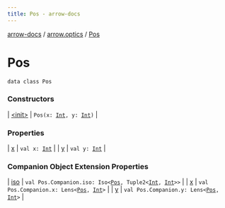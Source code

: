 ```yaml
---
title: Pos - arrow-docs
---
```


[arrow-docs](../../index.html) / [arrow.optics](../index.html) / [Pos](./index.html)

# Pos

`data class Pos`

### Constructors

| [&lt;init&gt;](-init-.html) | `Pos(x: `[`Int`](https://kotlinlang.org/api/latest/jvm/stdlib/kotlin/-int/index.html)`, y: `[`Int`](https://kotlinlang.org/api/latest/jvm/stdlib/kotlin/-int/index.html)`)` |

### Properties

| [x](x.html) | `val x: `[`Int`](https://kotlinlang.org/api/latest/jvm/stdlib/kotlin/-int/index.html) |
| [y](y.html) | `val y: `[`Int`](https://kotlinlang.org/api/latest/jvm/stdlib/kotlin/-int/index.html) |

### Companion Object Extension Properties

| [iso](../iso.html) | `val Pos.Companion.iso: Iso<`[`Pos`](./index.html)`, Tuple2<`[`Int`](https://kotlinlang.org/api/latest/jvm/stdlib/kotlin/-int/index.html)`, `[`Int`](https://kotlinlang.org/api/latest/jvm/stdlib/kotlin/-int/index.html)`>>` |
| [x](../x.html) | `val Pos.Companion.x: Lens<`[`Pos`](./index.html)`, `[`Int`](https://kotlinlang.org/api/latest/jvm/stdlib/kotlin/-int/index.html)`>` |
| [y](../y.html) | `val Pos.Companion.y: Lens<`[`Pos`](./index.html)`, `[`Int`](https://kotlinlang.org/api/latest/jvm/stdlib/kotlin/-int/index.html)`>` |

